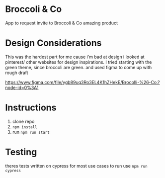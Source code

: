 # Broccoli & Co
App to request invite to Broccoli & Co amazing product

# Design Considerations
This was the hardest part for me cause i'm bad at design i looked at pinterest/ other websites for design inspirations.
I tried starting with the green theme, since broccoli are green.
and used figma to come up with rough draft

https://www.figma.com/file/ygb89uq3Ro3EL4K1hZHekE/Brocolli-%26-Co.?node-id=0%3A1

# Instructions
1. clone repo
2. `npm install`
3. run `npm run start`

# Testing
theres tests written on cypress for most use cases to run use
`npm run cypress`

